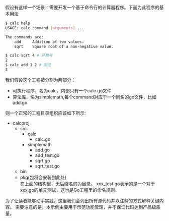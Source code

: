 假设有这样一个场景：需要开发一个基于命令行的计算器程序。下面为此程序的基本用法
```bash
$ calc help
USAGE: calc command [arguments] ...

The commands are:
	add		Addition of two values.
	sqrt	Square root of a non-negative value.

$ calc sqrt 4 # 开根号
2
$ calc add 1 2 # 加法
3	
```
我们假设这个工程被分割为两部分：
* 可执行程序，名为calc，内部只有一个calc.go文件
* 算法库，名为simplemath,每个command对应于一个同名的go文件，比如add.go

则一个正常的工程目录组织应该如下所示:

* calcproj
	* src
		* calc
			* calc.go
		* simplemath
			* add.go
			* add_test.go
			* sqrt.go
			* sqrt_test.go
	* bin
	* pkg(包将会安装到此处)		
在上面的结构里，无后缀名的为目录。
xxx_test.go表示的是一个对于xxx.go的单元测试，这也是Go工程里的命名规则。

为了让读者能够动手实践，这里我们会列出所有源代码并以注释的方式解释关键内容。
需要注意的是，本示例主要用于示范功能管理，并不保证代码达到产品级质量。
